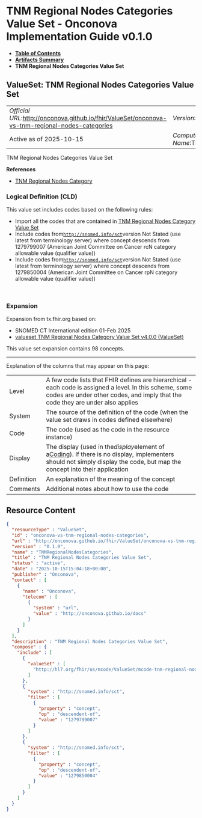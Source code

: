 # TNM Regional Nodes Categories Value Set - Onconova Implementation Guide v0.1.0

* [**Table of Contents**](toc.md)
* [**Artifacts Summary**](artifacts.md)
* **TNM Regional Nodes Categories Value Set**

## ValueSet: TNM Regional Nodes Categories Value Set 

| | |
| :--- | :--- |
| *Official URL*:http://onconova.github.io/fhir/ValueSet/onconova-vs-tnm-regional-nodes-categories | *Version*:0.1.0 |
| Active as of 2025-10-15 | *Computable Name*:TNMRegionalNodesCategories |

 
TNM Regional Nodes Categories Value Set 

 **References** 

* [TNM Regional Nodes Category](StructureDefinition-onconova-tnm-regional-nodes-category.md)

### Logical Definition (CLD)

This value set includes codes based on the following rules:

* Import all the codes that are contained in [TNM Regional Nodes Category Value Set](http://hl7.org/fhir/us/mcode/STU4/ValueSet-mcode-tnm-regional-nodes-category-vs.html)
* Include codes from[`http://snomed.info/sct`](http://www.snomed.org/)version Not Stated (use latest from terminology server) where concept descends from 1279799007 (American Joint Committee on Cancer rcN category allowable value (qualifier value))
* Include codes from[`http://snomed.info/sct`](http://www.snomed.org/)version Not Stated (use latest from terminology server) where concept descends from 1279850004 (American Joint Committee on Cancer rpN category allowable value (qualifier value))

 

### Expansion

Expansion from tx.fhir.org based on:

* SNOMED CT International edition 01-Feb 2025
* [valueset TNM Regional Nodes Category Value Set v4.0.0 (ValueSet)](http://hl7.org/fhir/us/mcode/STU4/ValueSet-mcode-tnm-regional-nodes-category-vs.html)

This value set expansion contains 98 concepts.

-------

 Explanation of the columns that may appear on this page: 

| | |
| :--- | :--- |
| Level | A few code lists that FHIR defines are hierarchical - each code is assigned a level. In this scheme, some codes are under other codes, and imply that the code they are under also applies |
| System | The source of the definition of the code (when the value set draws in codes defined elsewhere) |
| Code | The code (used as the code in the resource instance) |
| Display | The display (used in the*display*element of a[Coding](http://hl7.org/fhir/R4/datatypes.html#Coding)). If there is no display, implementers should not simply display the code, but map the concept into their application |
| Definition | An explanation of the meaning of the concept |
| Comments | Additional notes about how to use the code |



## Resource Content

```json
{
  "resourceType" : "ValueSet",
  "id" : "onconova-vs-tnm-regional-nodes-categories",
  "url" : "http://onconova.github.io/fhir/ValueSet/onconova-vs-tnm-regional-nodes-categories",
  "version" : "0.1.0",
  "name" : "TNMRegionalNodesCategories",
  "title" : "TNM Regional Nodes Categories Value Set",
  "status" : "active",
  "date" : "2025-10-15T15:04:18+00:00",
  "publisher" : "Onconova",
  "contact" : [
    {
      "name" : "Onconova",
      "telecom" : [
        {
          "system" : "url",
          "value" : "http://onconova.github.io/docs"
        }
      ]
    }
  ],
  "description" : "TNM Regional Nodes Categories Value Set",
  "compose" : {
    "include" : [
      {
        "valueSet" : [
          "http://hl7.org/fhir/us/mcode/ValueSet/mcode-tnm-regional-nodes-category-vs|4.0.0"
        ]
      },
      {
        "system" : "http://snomed.info/sct",
        "filter" : [
          {
            "property" : "concept",
            "op" : "descendent-of",
            "value" : "1279799007"
          }
        ]
      },
      {
        "system" : "http://snomed.info/sct",
        "filter" : [
          {
            "property" : "concept",
            "op" : "descendent-of",
            "value" : "1279850004"
          }
        ]
      }
    ]
  }
}

```
